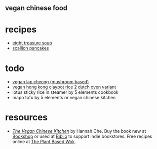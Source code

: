 vegan chinese food
---

# recipes

- [eight treasure soup](eight_treasure_soup.md)
- [scallion pancakes](scallion_pancakes.md)

# todo

- [vegan lap cheong (mushroom based)](https://www.hopeandbutterflies.com/2018/03/18/vegan-taiwanese-chinese-sausage/)
- [vegan hong kong claypot rice](https://thefoodietakesflight.com/vegan-hong-kong-clay-pot-rice/) [2](http://www.veganbunnychef.com/2022/03/vegan-clay-pot-rice-bao-zai-fan.html) [dutch oven variant](https://omnivorescookbook.com/clay-pot-chicken-rice/)
- lotus sticky rice in steamer by 5 elements cookbook
- mapo tofu by 5 elements or vegan chinese kitchen

# resources

- [_The Vegan Chinese Kitchen_](https://theplantbasedwok.com/the-cookbook/) by Hannah Che. Buy the book new at [Bookshop](https://bookshop.org/p/books/the-vegan-chinese-kitchen-recipes-and-modern-stories-from-a-thousand-year-old-tradition-a-cookbook-hannah-che/17789024?ean=9780593139707&next=t&next=t) or used at [Biblio](https://www.biblio.com/search.php?stage=1&author=hannah+che) to support indie bookstores. Free recipes online at [The Plant Based Wok](https://theplantbasedwok.com/recipes/). 
